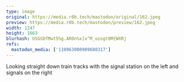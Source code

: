 ```yaml
---
type: image
original: https://media.r0b.tech/mastodon/original/162.jpeg
preview: https://media.r0b.tech/mastodon/preview/162.jpeg
width: 1247
height: 1663
blurhash: USGSDfMwt5%g.AROn%x]x^M_ozogt8M{WXRj
refs:
  mastodon_media: ['110963000909688317']
---
```


Looking straight down train tracks with the signal station on the left and signals on the right
